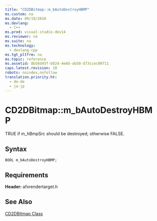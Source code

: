 ```yaml
---
title: "CD2DBitmap::m_bAutoDestroyHBMP"
ms.custom: na
ms.date: 09/19/2016
ms.devlang: 
  - C++
ms.prod: visual-studio-dev14
ms.reviewer: na
ms.suite: na
ms.technology: 
  - devlang-cpp
ms.tgt_pltfrm: na
ms.topic: reference
ms.assetid: 8b56d45f-b824-4e0d-ab50-d73ccec00711
caps.latest.revision: 10
robots: noindex,nofollow
translation.priority.ht: 
  - de-de
  - ja-jp
---
```

# CD2DBitmap::m_bAutoDestroyHBMP
TRUE if m_hBmpSrc should be destroyed; otherwise FALSE.  
  
## Syntax  
  
```  
BOOL m_bAutoDestroyHBMP;  
```  
  
## Requirements  
 **Header:** afxrendertarget.h  
  
## See Also  
 [CD2DBitmap Class](../vs140/CD2DBitmap-Class.md)